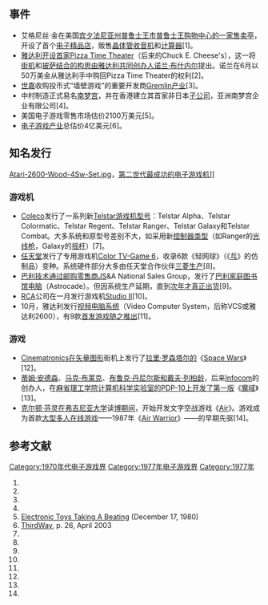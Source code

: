 ## 事件

  - 艾格尼丝·金在美国[宾夕法尼亚州](../Page/宾夕法尼亚州.md "wikilink")[普鲁士王市](https://zh.wikipedia.org/wiki/普鲁士王市 "wikilink")[普鲁士王购物中心的一家售卖亭](https://zh.wikipedia.org/wiki/普鲁士王购物中心 "wikilink")，开设了首个[电子精品店](https://zh.wikipedia.org/wiki/电子精品店 "wikilink")，贩售[晶体管收音机](../Page/晶体管收音机.md "wikilink")和[计算器](../Page/计算器.md "wikilink")\[1\]。
  - [雅达利开设首家](https://zh.wikipedia.org/wiki/雅达利 "wikilink")[Pizza Time Theater](https://zh.wikipedia.org/wiki/Chuck_E._Cheese's "wikilink")（后来的Chuck E. Cheese's），这一将[街机](../Page/街机.md "wikilink")和[披萨结合的构思由雅达利共同创办人](https://zh.wikipedia.org/wiki/披萨 "wikilink")[诺兰·布什内尔](../Page/诺兰·布什内尔.md "wikilink")提出。诺兰在6月以50万美金从雅达利手中购回Pizza Time Theater的权利\[2\]。
  - [世嘉](../Page/世嘉.md "wikilink")收购投币式“墙壁游戏”的重要开发商[Gremlin产业](../Page/Gremlin产业.md "wikilink")\[3\]。
  - 中村制造正式易名[南梦宫](../Page/南梦宫.md "wikilink")，并在香港建立其首家非日本[子公司](../Page/子公司.md "wikilink")，亚洲南梦宫企业有限公司\[4\]。
  - 美国电子游戏零售市场估价2100万美元\[5\]。
  - [电子游戏产业](../Page/电子游戏产业.md "wikilink")总估价4亿美元\[6\]。

## 知名发行

[Atari-2600-Wood-4Sw-Set.jpg](https://zh.wikipedia.org/wiki/File:Atari-2600-Wood-4Sw-Set.jpg "fig:Atari-2600-Wood-4Sw-Set.jpg")，[第二世代最成功的电子游戏机](https://zh.wikipedia.org/wiki/游戏机历史_\(第二世代\) "wikilink")\]\]

### 游戏机

  - [Coleco](../Page/Coleco.md "wikilink")发行了一系列新[Telstar游戏机型号](https://zh.wikipedia.org/wiki/Coleco_Telstar "wikilink")：Telstar Alpha、Telstar Colormatic、Telstar Regent、Telstar Ranger、Telstar Galaxy和Telstar Combat。大多系统和原型号差别不大，如采用新[控制器类型](../Page/游戏控制器.md "wikilink")（如Ranger的[光线枪](https://zh.wikipedia.org/wiki/光线枪 "wikilink")，Galaxy的[摇杆](https://zh.wikipedia.org/wiki/游戏摇杆 "wikilink")）\[7\]。
  - [任天堂](../Page/任天堂.md "wikilink")发行了专用游戏机[Color TV-Game 6](https://zh.wikipedia.org/wiki/Color_TV-Game_6 "wikilink")，收录6款《轻网球》（《[乓](../Page/乓.md "wikilink")》的仿制品）变种。系统硬件部分大多由任天堂合作伙伴[三菱生产](https://zh.wikipedia.org/wiki/三菱 "wikilink")\[8\]。
  - [巴利技术通过](https://zh.wikipedia.org/wiki/巴利技术 "wikilink")[邮购零售商JS](https://zh.wikipedia.org/wiki/邮购 "wikilink")\&A National Sales Group，发行了[巴利家庭图书馆电脑](https://zh.wikipedia.org/wiki/Astrocade "wikilink")（Astrocade）。但因系统生产延期，直到[次年才真正出货](https://zh.wikipedia.org/wiki/1978年电子游戏界 "wikilink")\[9\]。
  - [RCA](../Page/RCA.md "wikilink")公司在一月发行游戏机[Studio II](../Page/RCA_Studio_II.md "wikilink")\[10\]。
  - 10月，雅达利发行[视频电脑系统](https://zh.wikipedia.org/wiki/雅达利2600 "wikilink")（Video Computer System，后称VCS或雅达利2600），有9款[首发游戏随之推出](https://zh.wikipedia.org/wiki/首发游戏 "wikilink")\[11\]。

### 游戏

  - [Cinematronics在](https://zh.wikipedia.org/wiki/Cinematronics "wikilink")[矢量图形](../Page/矢量图形.md "wikilink")街机上发行了[拉里·罗森塔尔的](https://zh.wikipedia.org/wiki/拉里·罗森塔尔 "wikilink")《[Space Wars](https://zh.wikipedia.org/wiki/Space_Wars "wikilink")》\[12\]。
  - [蒂姆·安德森](https://zh.wikipedia.org/wiki/蒂姆·安德森 "wikilink")、[马克·布莱克](https://zh.wikipedia.org/wiki/马克·布莱克 "wikilink")、[布鲁克·丹尼尔斯和](https://zh.wikipedia.org/wiki/布鲁克·丹尼尔斯 "wikilink")[戴夫·列柏龄](https://zh.wikipedia.org/wiki/戴夫·列柏龄 "wikilink")，后来[Infocom](../Page/Infocom.md "wikilink")的创办人，在[麻省理工学院](../Page/麻省理工学院.md "wikilink")[计算机科学实验室的](https://zh.wikipedia.org/wiki/Project_MAC "wikilink")[PDP-10上开发了第一版](https://zh.wikipedia.org/wiki/PDP-10 "wikilink")《[魔域](../Page/魔域.md "wikilink")》\[13\]。
  - [克尔顿·芬灵在](https://zh.wikipedia.org/wiki/克尔顿·芬灵 "wikilink")[弗吉尼亚大学](../Page/弗吉尼亚大学.md "wikilink")读[博期间](../Page/哲學博士.md "wikilink")，开始开发文字空战游戏《[Air](https://zh.wikipedia.org/wiki/Air_\(1977年游戏\) "wikilink")》。游戏成为首款[大型多人在线游戏](https://zh.wikipedia.org/wiki/大型多人在线游戏 "wikilink")——1987年《[Air Warrior](https://zh.wikipedia.org/wiki/Air_Warrior "wikilink")》——的早期先驱\[14\]。

## 参考文献

[Category:1970年代电子游戏界](https://zh.wikipedia.org/wiki/Category:1970年代电子游戏界 "wikilink") [Category:1977年电子游戏界](https://zh.wikipedia.org/wiki/Category:1977年电子游戏界 "wikilink") [Category:1977年](https://zh.wikipedia.org/wiki/Category:1977年 "wikilink")

1.
2.
3.
4.
5.  [Electronic Toys Taking A Beating](http://news.google.com/newspapers?id=NY1BAAAAIBAJ&sjid=mqkMAAAAIBAJ&pg=6728,5825754) (December 17, 1980)
6.  [ThirdWay](http://books.google.co.uk/books?id=edSjTm6XxUoC&pg=PA26), p. 26, April 2003
7.
8.
9.
10.
11.
12.
13.
14.